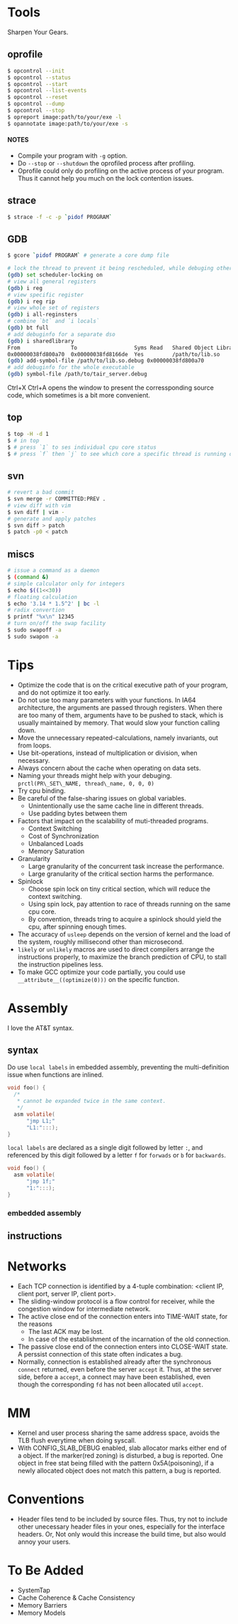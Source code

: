 # Tools
Sharpen Your Gears.

## oprofile
```bash
$ opcontrol --init
$ opcontrol --status
$ opcontrol --start
$ opcontrol --list-events
$ opcontrol --reset
$ opcontrol --dump
$ opcontrol --stop
$ opreport image:path/to/your/exe -l
$ opannotate image:path/to/your/exe -s
```
#### NOTES
* Compile your program with `-g` option.
* Do `--stop` or `--shutdown` the oprofiled process after profiling.
* Oprofile could only do profiling on the active process of your program. Thus it cannot
  help you much on the lock contention issues.


## strace
```bash
$ strace -f -c -p `pidof PROGRAM`
```

## GDB
```bash
$ gcore `pidof PROGRAM` # generate a core dump file
```

```bash
# lock the thread to prevent it being rescheduled, while debuging other than in step mode
(gdb) set scheduler-locking on
# view all general registers
(gdb) i reg
# view specific register
(gdb) i reg rip
# view whole set of registers
(gdb) i all-reginsters
# combine `bt` and `i locals`
(gdb) bt full
# add debuginfo for a separate dso
(gdb) i sharedlibrary
From                To                  Syms Read   Shared Object Library
0x00000038fd800a70  0x00000038fd8166de  Yes         /path/to/lib.so
(gdb) add-symbol-file /path/to/lib.so.debug 0x00000038fd800a70
# add debuginfo for the whole executable
(gdb) symbol-file /path/to/tair_server.debug
```

Ctrl+X Ctrl+A opens the window to present the corressponding source code, which sometimes is a bit more convenient.


## top
```bash
$ top -H -d 1
$ # in top
$ # press `1` to ses individual cpu core status
$ # press `f` then `j` to see which core a specific thread is running on
```

## svn
```bash
# revert a bad commit
$ svn merge -r COMMITTED:PREV .
# view diff with vim
$ svn diff | vim -
# generate and apply patches
$ svn diff > patch
$ patch -p0 < patch
```

## miscs
```bash
# issue a command as a daemon
$ (command &)
# simple calculator only for integers
$ echo $((1<<30))
# floating calculation
$ echo '3.14 * 1.5^2' | bc -l
# radix convertion
$ printf "%x\n" 12345
# turn on/off the swap facility
$ sudo swapoff -a
$ sudo swapon -a
```


# Tips
* Optimize the code that is on the critical executive path of your program, and do not optimize it too early.
* Do not use too many parameters with your functions.
  In IA64 architecture, the arguments are passed through registers.
  When there are too many of them, arguments have to be pushed to stack, which is
  usually maintained by memory. That would slow your function calling down.
* Move the unnecessary repeated-calculations, namely invariants, out from loops.
* Use bit-operations, instead of multiplication or division, when necessary.
* Always concern about the cache when operating on data sets.
* Naming your threads might help with your debuging. `prctl(PR\_SET\_NAME, thread\_name, 0, 0, 0)`
* Try cpu binding.
* Be careful of the false-sharing issues on global variables.
  * Unintentionally use the same cache line in different threads.
  * Use padding bytes between them
* Factors that impact on the scalability of muti-threaded programs.
  * Context Switching
  * Cost of Synchronization
  * Unbalanced Loads
  * Memory Saturation
* Granularity
  * Large granularity of the concurrent task increase the performance.
  * Large granularity of the critical section harms the performance.
* Spinlock
  * Choose spin lock on tiny critical section, which will reduce the context switching.
  * Using spin lock, pay attention to race of threads running on the same cpu core.
  * By convention, threads tring to acquire a spinlock should yield the cpu, after spinning enough times.
* The accuracy of `usleep` depends on the version of kernel and the load of the system, roughly millisecond other than microsecond.
* `likely` or `unlikely` macros are used to direct compilers arrange the instructions properly, to maximize the branch prediction of CPU, to stall the instruction pipelines less.
* To make GCC optimize your code partially, you could use `__attribute__((optimize(0)))` on the specific function.

# Assembly

I love the AT&T syntax.

## syntax

Do use `local labels` in embedded assembly, preventing the multi-definition issue when functions are inlined.
```c
void foo() {
  /*
   * cannot be expanded twice in the same context.
   */
  asm volatile(
      "jmp L1;"
      "L1:":::);
}
```

`local labels` are declared as a single digit followed by letter `:`, and referenced by this digit followed by a letter `f` for `forwads` or `b` for `backwards`.

```c
void foo() {
  asm volatile(
      "jmp 1f;"
      "1:":::);
}
```

### embedded assembly

## instructions

# Networks
* Each TCP connection is identified by a 4-tuple combination: <client IP, client port, server IP, client port>.
* The sliding-window protocol is a flow control for receiver, while the congestion window for intermediate network.
* The active close end of the connection enters into TIME-WAIT state, for the reasons
  * The last ACK may be lost.
  * In case of the establishment of the incarnation of the old connection.
* The passive close end of the connection enters into CLOSE-WAIT state. A perssist connection of this state often indicates a bug.
* Normally, connection is established already after the synchronous `connect` returned, even before the server `accept` it.
  Thus, at the server side, before a `accept`, a connect may have been established, even though the corresponding `fd` has not been allocated util `accept`.

# MM
* Kernel and user process sharing the same address space, avoids the TLB flush everytime when doing syscall. 
* With CONFIG_SLAB_DEBUG enabled, slab allocator marks either end of a object. If the marker(red zoning) is disturbed, a bug is reported. One object in free stat being filled with the pattern 0x5A(poisoning), if a newly allocated object does not match this pattern, a bug is reported.  

# Conventions
* Header files tend to be included by source files. Thus, try not to include other unecessary header files in your ones, especially for the interface headers. Or, Not only would this increase the build time, but also would annoy your users. 

# To Be Added
* SystemTap
* Cache Coherence & Cache Consistency
* Memory Barriers
* Memory Models
